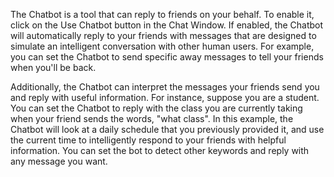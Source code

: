 The Chatbot is a tool that can reply to friends on your behalf. To enable it, click on the Use Chatbot button in the Chat Window. If enabled, the Chatbot will automatically reply to your friends with messages that are designed to simulate an intelligent conversation with other human users. For example, you can set the Chatbot to send specific away messages to tell your friends when you'll be back.

Additionally, the Chatbot can interpret the messages your friends send you and reply with useful information. For instance, suppose you are a student. You can set the Chatbot to reply with the class you are currently taking when your friend sends the words, "what class". In this example, the Chatbot will look at a daily schedule that you previously provided it, and use the current time to intelligently respond to your friends with helpful information. You can set the bot to detect other keywords and reply with any message you want.